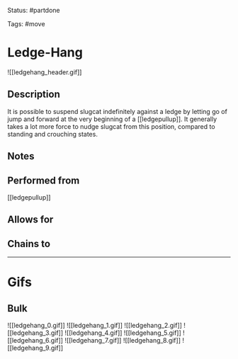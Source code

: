 Status: #partdone 

Tags: #move

# Ledge-Hang
![[ledgehang_header.gif]]
## Description
It is possible to suspend slugcat indefinitely against a ledge by letting go of jump and forward at the very beginning of a [[ledgepullup]]. It generally takes a lot more force to nudge slugcat from this position, compared to standing and crouching states.

## Notes


## Performed from
[[ledgepullup]]

## Allows for


## Chains to


___
# Gifs
## Bulk
![[ledgehang_0.gif]]
![[ledgehang_1.gif]]
![[ledgehang_2.gif]]
![[ledgehang_3.gif]]
![[ledgehang_4.gif]]
![[ledgehang_5.gif]]
![[ledgehang_6.gif]]
![[ledgehang_7.gif]]
![[ledgehang_8.gif]]
![[ledgehang_9.gif]]